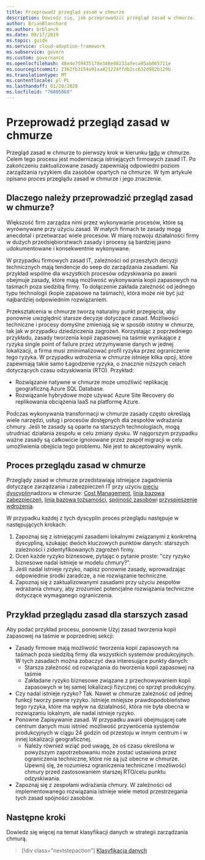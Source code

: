 ```yaml
---
title: Przeprowadź przegląd zasad w chmurze
description: Dowiedz się, jak przeprowadzić przegląd zasad w chmurze.
author: BrianBlanchard
ms.author: brblanch
ms.date: 09/17/2019
ms.topic: guide
ms.service: cloud-adoption-framework
ms.subservice: govern
ms.custom: governance
ms.openlocfilehash: 48e4e759435178e346e08233afeca95ab065711e
ms.sourcegitcommit: 2362fb3154a91aa421224ffdb2cc632d982b129b
ms.translationtype: MT
ms.contentlocale: pl-PL
ms.lasthandoff: 01/28/2020
ms.locfileid: "76805068"
---
```

<!-- markdownlint-disable MD026 -->

# <a name="conduct-a-cloud-policy-review"></a>Przeprowadź przegląd zasad w chmurze

Przegląd zasad w chmurze to pierwszy krok w kierunku [ładu](../index.md) w chmurze. Celem tego procesu jest modernizacja istniejących firmowych zasad IT. Po zakończeniu zaktualizowane zasady zapewniają odpowiedni poziom zarządzania ryzykiem dla zasobów opartych na chmurze. W tym artykule opisano proces przeglądu zasad w chmurze i jego znaczenie.

## <a name="why-perform-a-cloud-policy-review"></a>Dlaczego należy przeprowadzić przegląd zasad w chmurze?

Większość firm zarządza nimi przez wykonywanie procesów, które są wyrównywane przy użyciu zasad. W małych firmach te zasady mogą anecdotal i przetwarzać wiele procesów. W miarę rozwoju działalności firmy w dużych przedsiębiorstwach zasady i procesy są bardziej jasno udokumentowane i konsekwentnie wykonywane.

W przypadku firmowych zasad IT, zależności od przeszłych decyzji technicznych mają tendencje do seep do zarządzania zasadami. Na przykład wspólne dla wszystkich procesów odzyskiwania po awarii obejmuje zasady, które mają możliwość wykonywania kopii zapasowych na taśmach poza siedzibą firmy. To dołączenie zakłada zależność od jednego typu technologii (kopie zapasowe na taśmach), która może nie być już najbardziej odpowiednim rozwiązaniem.

Przekształcenia w chmurze tworzą naturalny punkt przegięcia, aby ponownie uwzględnić starsze decyzje dotyczące zasad. Możliwości techniczne i procesy domyślne zmieniają się w sposób istotny w chmurze, tak jak w przypadku dziedziczenia zagrożeń. Korzystając z poprzedniego przykładu, zasady tworzenia kopii zapasowej na taśmie wynikające z ryzyka single point of failure przez utrzymywanie danych w jednej lokalizacji, a firma musi zminimalizować profil ryzyka przez ograniczenie tego ryzyka. W przypadku wdrożenia w chmurze istnieje kilka opcji, które zapewniają takie samo Łagodzenie ryzyka, o znacznie niższych celach dotyczących czasu odzyskiwania (RTO). Przykład:

- Rozwiązanie natywne w chmurze może umożliwić replikację geograficzną Azure SQL Database.
- Rozwiązanie hybrydowe może używać Azure Site Recovery do replikowania obciążenia IaaS na platformę Azure.

Podczas wykonywania transformacji w chmurze zasady często określają wiele narzędzi, usług i procesów dostępnych dla zespołów wdrażania chmury. Jeśli te zasady są oparte na starszych technologiach, mogą utrudniać działania zespołu w celu zmiany dysku. W najgorszym przypadku ważne zasady są całkowicie ignorowane przez zespół migracji w celu umożliwienia obejścia tego problemu. Nie jest to akceptowalny wynik.

## <a name="the-cloud-policy-review-process"></a>Proces przeglądu zasad w chmurze

Przeglądy zasad w chmurze przedstawiają istniejące zagadnienia dotyczące zarządzania i zabezpieczeń IT przy użyciu [pięciu dyscyplin](../index.md)nadzoru w chmurze: [Cost Management](../cost-management/index.md), [linia bazowa zabezpieczeń](../security-baseline/index.md), [linia bazowa tożsamości](../identity-baseline/index.md), [spójność zasobów](../resource-consistency/index.md)i [przyspieszenie wdrożenia](../deployment-acceleration/index.md).

W przypadku każdej z tych dyscyplin proces przeglądu następuje w następujących krokach:

1. Zapoznaj się z istniejącymi zasadami lokalnymi związanymi z konkretną dyscypliną, szukając dwóch kluczowych punktów danych: starszych zależności i zidentyfikowanych zagrożeń firmy.
2. Oceń każde ryzyko biznesowe, pytając o pytanie proste: "czy ryzyko biznesowe nadal istnieje w modelu chmury?".
3. Jeśli nadal istnieje ryzyko, napisz ponownie zasady, wprowadzając odpowiednie środki zaradcze, a nie rozwiązanie techniczne.
4. Zapoznaj się z zaktualizowanymi zasadami przy użyciu zespołów wdrażania chmury, aby zrozumieć potencjalne rozwiązania techniczne dotyczące wymaganego ograniczenia.

## <a name="example-of-a-policy-review-for-a-legacy-policy"></a>Przykład przeglądu zasad dla starszych zasad

Aby podać przykład procesu, ponownie Użyj zasad tworzenia kopii zapasowej na taśmie w poprzedniej sekcji:

- Zasady firmowe mają możliwość tworzenia kopii zapasowych na taśmach poza siedzibą firmy dla wszystkich systemów produkcyjnych. W tych zasadach można zobaczyć dwa interesujące punkty danych:
  - Starsza zależność od rozwiązania do tworzenia kopii zapasowej na taśmie
  - Zakładane ryzyko biznesowe związane z przechowywaniem kopii zapasowych w tej samej lokalizacji fizycznej co sprzęt produkcyjny.
- Czy nadal istnieje ryzyko? Tak. Nawet w chmurze zależność od jednej funkcji tworzy pewne ryzyko. Istnieje mniejsze prawdopodobieństwo tego ryzyka, które ma wpływ na działalność, która nie była obecna w rozwiązaniu lokalnym, ale nadal istnieje ryzyko.
- Ponowne Zapisywanie zasad. W przypadku awarii obejmującej całe centrum danych musi istnieć możliwość przywrócenia systemów produkcyjnych w ciągu 24 godzin od przestoju w innym centrum i w innej lokalizacji geograficznej.
  - Należy również wziąć pod uwagę, że oś czasu określona w powyższym zapotrzebowaniu może zostać ustawiona przez ograniczenia techniczne, które nie są już obecne w chmurze. Upewnij się, że rozumiesz ograniczenia techniczne i możliwości chmury przed zastosowaniem starszej RTO/celu punktu odzyskiwania.
- Zapoznaj się z zespołami wdrażania chmury. W zależności od implementowanego rozwiązania istnieje wiele metod przestrzegania tych zasad spójności zasobów.

## <a name="next-steps"></a>Następne kroki

Dowiedz się więcej na temat klasyfikacji danych w strategii zarządzania chmurą.

> [!div class="nextstepaction"]
> [Klasyfikacja danych](./data-classification.md)
